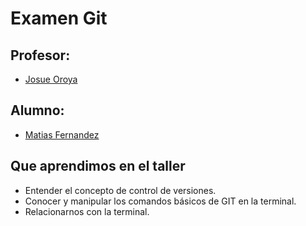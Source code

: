 # Examen Git

## Profesor:
- [Josue Oroya](https://github.com/joshuacba08)

## Alumno:
- [Matias Fernandez](https://github.com/Matifernandez99)

## Que aprendimos en el taller 

- Entender el concepto de control de versiones.
- Conocer y manipular los comandos básicos de GIT en la terminal.
- Relacionarnos con la terminal. 
